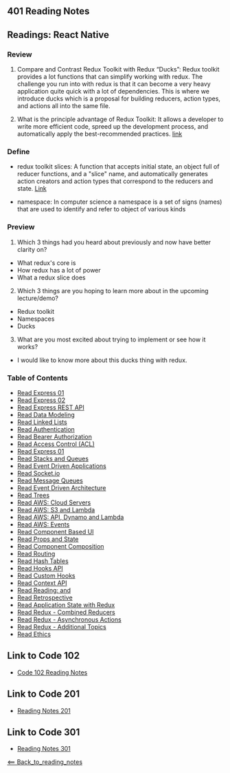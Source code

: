 ## 401 Reading Notes

## Readings: React Native

### Review

1. Compare and Contrast Redux Toolkit with Redux “Ducks”: Redux toolkit provides a lot functions that can simplify working with redux. The challenge you run into with redux is that it can become a very heavy application quite quick with a lot of dependencies. This is where we introduce ducks which is a proposal for building reducers, action types, and actions all into the same file.  

2. What is the principle advantage of Redux Toolkit: It allows a developer to write more efficient code, spreed up the development process, and automatically apply the best-recommended practices. [link](https://www.geeksforgeeks.org/what-is-redux-toolkit-and-why-it-is-more-preferred/#:~:text=It%20allows%20us%20to%20write,build%20a%20large%20scale%20application)

### Define

- redux toolkit slices: A function that accepts initial state, an object full of reducer functions, and a "slice" name, and automatically generates action creators and action types that correspond to the reducers and state. [Link](https://redux-toolkit.js.org/api/createSlice)

- namespace: In computer science a namespace is a set of signs (names) that are used to identify and refer to object of various kinds

### Preview

1. Which 3 things had you heard about previously and now have better clarity on?

- What redux's core is
- How redux has a lot of power
- What a redux slice does

2. Which 3 things are you hoping to learn more about in the upcoming lecture/demo?

- Redux toolkit
- Namespaces
- Ducks

3. What are you most excited about trying to implement or see how it works?

- I would like to know more about this ducks thing with redux. 

### Table of Contents

- [Read Express 01](01_Reading.md)
- [Read Express 02](02_Reading.md)
- [Read Express REST API](03_Reading.md)
- [Read Data Modeling](04_Reading.md)
- [Read Linked Lists](05_Reading.md)
- [Read Authentication](06_Reading.md)
- [Read Bearer Authorization](07_Reading.md)
- [Read Access Control (ACL)](08_Reading.md)
- [Read Express 01](09_Reading.md)
- [Read Stacks and Queues](10_Reading.md)
- [Read Event Driven Applications](11_Reading.md)
- [Read Socket.io](12_Reading.md)
- [Read Message Queues](13_Reading.md)
- [Read Event Driven Architecture](14_Reading.md)
- [Read Trees](15_Reading.md)
- [Read AWS: Cloud Servers](16_Reading.md)
- [Read AWS: S3 and Lambda](17_Reading.md)
- [Read AWS: API, Dynamo and Lambda](18_Reading.md)
- [Read AWS: Events](19_Reading.md)
- [Read Component Based UI](26_Reading.md)
- [Read Props and State](27_Reading.md)
- [Read Component Composition](28_Reading.md)
- [Read Routing](29_Reading.md)
- [Read Hash Tables](30_Reading.md)
- [Read Hooks API](31_Reading.md)
- [Read Custom Hooks](32_Reading.md)
- [Read Context API](33_Reading.md)
- [Read Reading: <Login /> and <Auth />](34_Reading.md)
- [Read Retrospective](35_Reading.md)
- [Read Application State with Redux](36_Reading.md)
- [Read Redux - Combined Reducers](37_Reading.md)
- [Read Redux - Asynchronous Actions](38_Reading.md)
- [Read Redux - Additional Topics](39_Reading.md)
- [Read Ethics](42_Reading.md)

## Link to Code 102

- [Code 102 Reading Notes](https://jtaisey389.github.io/reading-notes/)

## Link to Code 201

- [Reading Notes 201](https://jtaisey389.github.io/reading-notes201.md/)

## Link to Code 301

- [Reading Notes 301](jtaisey389.github.io/reading-notes301.md/)

[<== Back_to_reading_notes](jtaisey389.github.io/401_readingnotes.md/)
